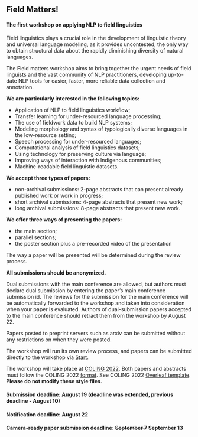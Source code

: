 <script>document.title = "Field Matters | Call for papers";</script>

<head>
<meta property="og:title" content="Field Matters | Call for papers">
<meta property="og:description" content="The first workshop on applying NLP to field linguistics">
<meta property="og:image" content="https://github.com/field-matters/field-matters.github.io/blob/main/logo.jpg?raw=true">
</head>

## Field Matters!
#### The first workshop on applying NLP to field linguistics

Field linguistics plays a crucial role in the development of linguistic theory and universal language modeling, as it provides uncontested, the only way to obtain structural data about the rapidly diminishing diversity of natural languages.

The Field matters workshop aims to bring together the urgent needs of field linguists and the vast community of NLP practitioners, developing up-to-date NLP tools for easier, faster, more reliable data collection and annotation.

**We are particularly interested in the following topics:**
+ Application of NLP to field linguistics workflow;
+ Transfer learning for under-resourced language processing;
+ The use of fieldwork data to build NLP systems;
+ Modeling morphology and syntax of typologically diverse languages in the low-resource setting;
+ Speech processing for under-resourced languages;
+ Computational analysis of field linguistics datasets;
+ Using technology for preserving culture via language;
+ Improving ways of interaction with Indigenous communities;
+ Machine-readable field linguistic datasets.

**We accept three types of papers:**
+ non-archival submissions: 2-page abstracts that can present already published work or work in progress;
+ short archival submissions: 4-page abstracts that present new work;
+ long archival submissions: 8-page abstracts that present new work.

**We offer three ways of presenting the papers:**
+ the main section;
+ parallel sections;
+ the poster section plus a pre-recorded video of the presentation

The way a paper will be presented will be determined during the review process.

**All submissions should be anonymized.**

Dual submissions with the main conference are allowed, but authors must declare dual submission by entering the paper’s main conference submission id. The reviews for the submission for the main conference will be automatically forwarded to the workshop and taken into consideration when your paper is evaluated. Authors of dual-submission papers accepted to the main conference should retract them from the workshop by August 22.

Papers posted to preprint servers such as arxiv can be submitted without any restrictions on when they were posted.

The workshop will run its own review process, and papers can be submitted directly to the workshop via [Start](https://www.softconf.com/coling2022/NLP-FL_2022/).

The workshop will take place at [COLING 2022](https://coling2022.org/).
Both papers and abstracts must follow the COLING 2022 [format](https://coling2022.org/Submission). See COLING 2022 [Overleaf template](https://www.overleaf.com/read/crtcwgxzjskr). **Please do not modify these style files.**

#### Submission deadline: August 19 (deadline was extended, previous deadline - August 10)
#### Notification deadline: August 22
#### Camera-ready paper submission deadline: ~~September 7~~ September 13

